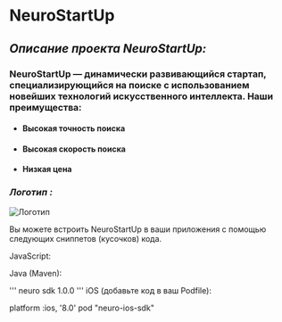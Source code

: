 # NeuroStartUp

## *Описание проекта NeuroStartUp:*

### NeuroStartUp — динамически развивающийся стартап, специализирующийся на поиске с использованием новейших технологий искусственного интеллекта. Наши преимущества:


* #### Высокая точность поиска

* #### Высокая скорость поиска

* #### Низкая цена


### *Логотип :*

![Логотип](https://camo.githubusercontent.com/ace14ee894d150192a7b05b12410738aa65528da742bbce69315a5f441320ea7/68747470733a2f2f692e696d6775722e636f6d2f495a4f525769492e706e67)

Вы можете встроить NeuroStartUp в ваши приложения с помощью следующих сниппетов (кусочков) кода.

JavaScript:

<script src="https://localhost/neuro.sdk.min.js"></script>
Java (Maven):

''' <dependency>
  <groupId>neuro</groupId>
  <artifactId>sdk</artifactId>
  <version>1.0.0</version>
</dependency> '''
iOS (добавьте код в ваш Podfile):

platform :ios, '8.0'
pod "neuro-ios-sdk"

